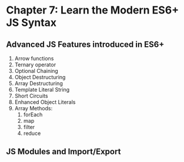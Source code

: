 # Chapter 7: Learn the Modern ES6+ JS Syntax

## Advanced JS Features introduced in ES6+

1. Arrow functions
2. Ternary operator
3. Optional Chaining
4. Object Destructuring
5. Array Destructuring
6. Template Literal String
7. Short Circuits
8. Enhanced Object Literals
9. Array Methods:
   1. forEach
   2. map
   3. filter
   4. reduce

## JS Modules and Import/Export